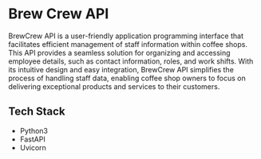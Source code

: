 # Brew Crew API

BrewCrew API is a user-friendly application programming interface that facilitates efficient management of staff information within coffee shops. This API provides a seamless solution for organizing and accessing employee details, such as contact information, roles, and work shifts. With its intuitive design and easy integration, BrewCrew API simplifies the process of handling staff data, enabling coffee shop owners to focus on delivering exceptional products and services to their customers.

## Tech Stack
- Python3
- FastAPI
- Uvicorn
